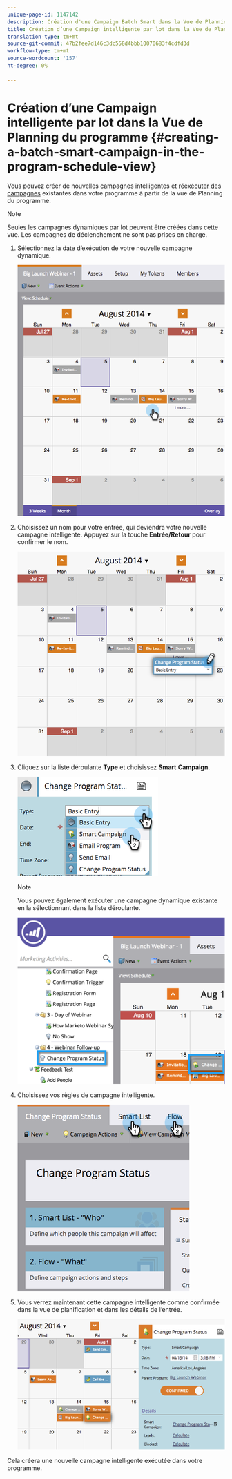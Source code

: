 ```yaml
---
unique-page-id: 1147142
description: Création d'une Campaign Batch Smart dans la Vue de Planning du programme - Docs marketing - Documentation sur les produits
title: Création d’une Campaign intelligente par lot dans la Vue de Planning du programme
translation-type: tm+mt
source-git-commit: 47b2fee7d146c3dc558d4bbb10070683f4cdfd3d
workflow-type: tm+mt
source-wordcount: '157'
ht-degree: 0%

---
```



# Création d’une Campaign intelligente par lot dans la Vue de Planning du programme {#creating-a-batch-smart-campaign-in-the-program-schedule-view}

Vous pouvez créer de nouvelles campagnes intelligentes et [réexécuter des campagnes](rerun-a-smart-campaign-in-the-program-schedule-view.md) existantes dans votre programme à partir de la vue de Planning du programme.

>[!NOTE]
>
>Seules les campagnes dynamiques par lot peuvent être créées dans cette vue. Les campagnes de déclenchement ne sont pas prises en charge.

1. Sélectionnez la date d’exécution de votre nouvelle campagne dynamique.

   ![](assets/image2014-9-23-15-3a28-3a20.png)

1. Choisissez un nom pour votre entrée, qui deviendra votre nouvelle campagne intelligente. Appuyez sur la touche **Entrée/Retour** pour confirmer le nom.

   ![](assets/image2014-9-23-15-3a28-3a28.png)

1. Cliquez sur la liste déroulante **Type** et choisissez **Smart** **Campaign**.

   ![](assets/typechoose.png)

   >[!NOTE]
   >
   >Vous pouvez également exécuter une campagne dynamique existante en la sélectionnant dans la liste déroulante.

   ![](assets/four.png)

1. Choisissez vos règles de campagne [](../../../../product-docs/core-marketo-concepts/smart-campaigns/creating-a-smart-campaign/create-a-new-smart-campaign.md) intelligente.

   ![](assets/changeprogramstatus-hands.png)

1. Vous verrez maintenant cette campagne intelligente comme confirmée dans la vue de planification et dans les détails de l’entrée.

   ![](assets/image2014-9-23-15-3a29-3a57.png)

Cela créera une nouvelle campagne intelligente exécutée dans votre programme.